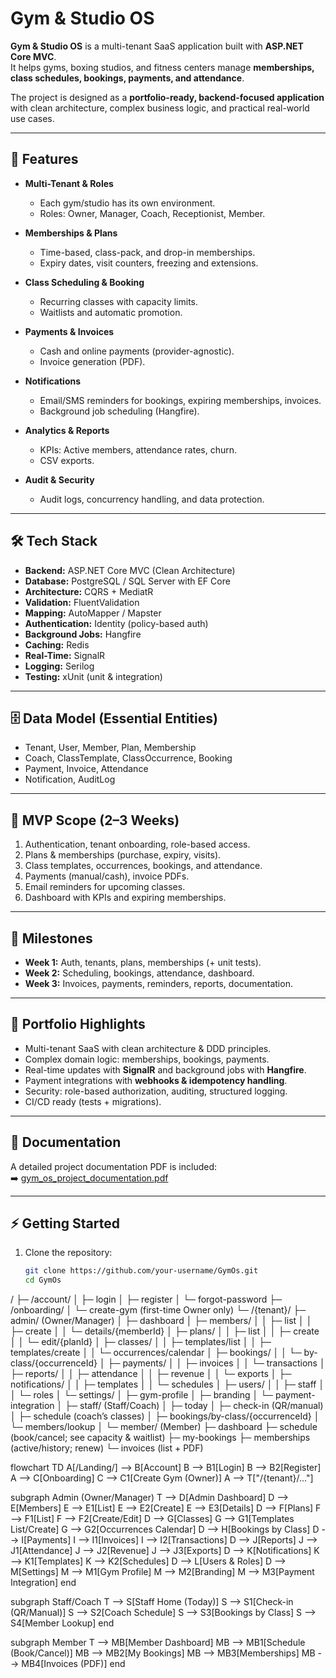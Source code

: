 # Gym & Studio OS

**Gym & Studio OS** is a multi-tenant SaaS application built with **ASP.NET Core MVC**.  
It helps gyms, boxing studios, and fitness centers manage **memberships, class schedules, bookings, payments, and attendance**.  

The project is designed as a **portfolio-ready, backend-focused application** with clean architecture, complex business logic, and practical real-world use cases.

---

## 📌 Features

- **Multi-Tenant & Roles**
  - Each gym/studio has its own environment.
  - Roles: Owner, Manager, Coach, Receptionist, Member.

- **Memberships & Plans**
  - Time-based, class-pack, and drop-in memberships.
  - Expiry dates, visit counters, freezing and extensions.

- **Class Scheduling & Booking**
  - Recurring classes with capacity limits.
  - Waitlists and automatic promotion.

- **Payments & Invoices**
  - Cash and online payments (provider-agnostic).
  - Invoice generation (PDF).

- **Notifications**
  - Email/SMS reminders for bookings, expiring memberships, invoices.
  - Background job scheduling (Hangfire).

- **Analytics & Reports**
  - KPIs: Active members, attendance rates, churn.
  - CSV exports.

- **Audit & Security**
  - Audit logs, concurrency handling, and data protection.

---

## 🛠 Tech Stack

- **Backend:** ASP.NET Core MVC (Clean Architecture)
- **Database:** PostgreSQL / SQL Server with EF Core
- **Architecture:** CQRS + MediatR
- **Validation:** FluentValidation
- **Mapping:** AutoMapper / Mapster
- **Authentication:** Identity (policy-based auth)
- **Background Jobs:** Hangfire
- **Caching:** Redis
- **Real-Time:** SignalR
- **Logging:** Serilog
- **Testing:** xUnit (unit & integration)

---

## 🗄️ Data Model (Essential Entities)

- Tenant, User, Member, Plan, Membership  
- Coach, ClassTemplate, ClassOccurrence, Booking  
- Payment, Invoice, Attendance  
- Notification, AuditLog  

---

## 🎯 MVP Scope (2–3 Weeks)

1. Authentication, tenant onboarding, role-based access.  
2. Plans & memberships (purchase, expiry, visits).  
3. Class templates, occurrences, bookings, and attendance.  
4. Payments (manual/cash), invoice PDFs.  
5. Email reminders for upcoming classes.  
6. Dashboard with KPIs and expiring memberships.  

---

## 📅 Milestones

- **Week 1:** Auth, tenants, plans, memberships (+ unit tests).  
- **Week 2:** Scheduling, bookings, attendance, dashboard.  
- **Week 3:** Invoices, payments, reminders, reports, documentation.  

---

## 🚀 Portfolio Highlights

- Multi-tenant SaaS with clean architecture & DDD principles.  
- Complex domain logic: memberships, bookings, payments.  
- Real-time updates with **SignalR** and background jobs with **Hangfire**.  
- Payment integrations with **webhooks & idempotency handling**.  
- Security: role-based authorization, auditing, structured logging.  
- CI/CD ready (tests + migrations).  

---

## 📖 Documentation

A detailed project documentation PDF is included:  
➡️ [gym_os_project_documentation.pdf](./gym_os_project_documentation.pdf)

---

## ⚡ Getting Started

1. Clone the repository:
   ```bash
   git clone https://github.com/your-username/GymOs.git
   cd GymOs


/
├─ /account/
│  ├─ login
│  ├─ register
│  └─ forgot-password
├─ /onboarding/
│  └─ create-gym   (first-time Owner only)
└─ /{tenant}/
   ├─ admin/                          (Owner/Manager)
   │  ├─ dashboard
   │  ├─ members/
   │  │  ├─ list
   │  │  ├─ create
   │  │  └─ details/{memberId}
   │  ├─ plans/
   │  │  ├─ list
   │  │  ├─ create
   │  │  └─ edit/{planId}
   │  ├─ classes/
   │  │  ├─ templates/list
   │  │  ├─ templates/create
   │  │  └─ occurrences/calendar
   │  ├─ bookings/
   │  │  └─ by-class/{occurrenceId}
   │  ├─ payments/
   │  │  ├─ invoices
   │  │  └─ transactions
   │  ├─ reports/
   │  │  ├─ attendance
   │  │  ├─ revenue
   │  │  └─ exports
   │  ├─ notifications/
   │  │  ├─ templates
   │  │  └─ schedules
   │  ├─ users/
   │  │  ├─ staff
   │  │  └─ roles
   │  └─ settings/
   │     ├─ gym-profile
   │     ├─ branding
   │     └─ payment-integration
   │
   ├─ staff/                          (Staff/Coach)
   │  ├─ today
   │  ├─ check-in                     (QR/manual)
   │  ├─ schedule                     (coach’s classes)
   │  ├─ bookings/by-class/{occurrenceId}
   │  └─ members/lookup
   │
   └─ member/                         (Member)
      ├─ dashboard
      ├─ schedule                     (book/cancel; see capacity & waitlist)
      ├─ my-bookings
      ├─ memberships                  (active/history; renew)
      └─ invoices                     (list + PDF)



flowchart TD
  A[/Landing/] --> B[Account]
  B --> B1[Login]
  B --> B2[Register]
  A --> C[Onboarding]
  C --> C1[Create Gym (Owner)]
  A --> T["/{tenant}/..."]

  subgraph Admin (Owner/Manager)
    T --> D[Admin Dashboard]
    D --> E[Members]
    E --> E1[List]
    E --> E2[Create]
    E --> E3[Details]
    D --> F[Plans]
    F --> F1[List]
    F --> F2[Create/Edit]
    D --> G[Classes]
    G --> G1[Templates List/Create]
    G --> G2[Occurrences Calendar]
    D --> H[Bookings by Class]
    D --> I[Payments]
    I --> I1[Invoices]
    I --> I2[Transactions]
    D --> J[Reports]
    J --> J1[Attendance]
    J --> J2[Revenue]
    J --> J3[Exports]
    D --> K[Notifications]
    K --> K1[Templates]
    K --> K2[Schedules]
    D --> L[Users & Roles]
    D --> M[Settings]
    M --> M1[Gym Profile]
    M --> M2[Branding]
    M --> M3[Payment Integration]
  end

  subgraph Staff/Coach
    T --> S[Staff Home (Today)]
    S --> S1[Check-in (QR/Manual)]
    S --> S2[Coach Schedule]
    S --> S3[Bookings by Class]
    S --> S4[Member Lookup]
  end

  subgraph Member
    T --> MB[Member Dashboard]
    MB --> MB1[Schedule (Book/Cancel)]
    MB --> MB2[My Bookings]
    MB --> MB3[Memberships]
    MB --> MB4[Invoices (PDF)]
  end

